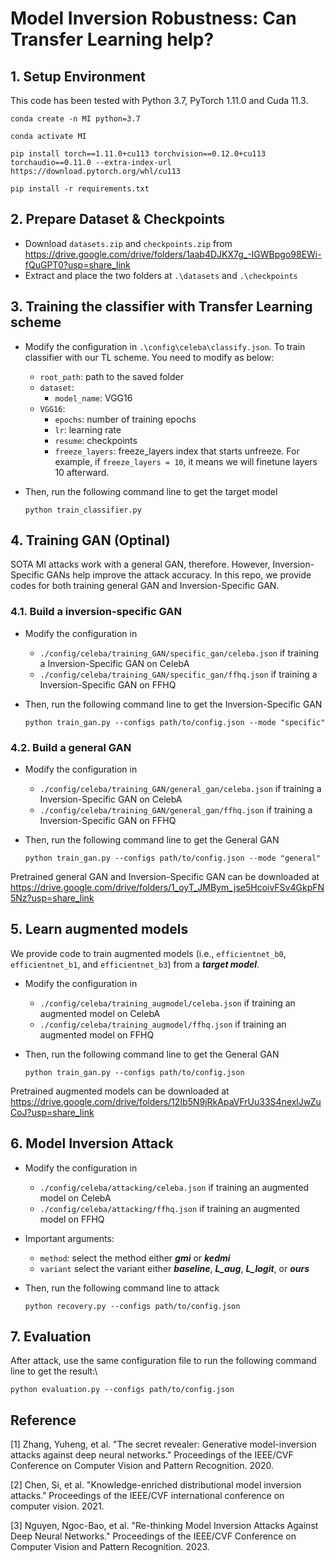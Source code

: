 # Model Inversion Robustness: Can Transfer Learning help?

## 1. Setup Environment
This code has been tested with Python 3.7, PyTorch 1.11.0 and Cuda 11.3. 

```
conda create -n MI python=3.7

conda activate MI

pip install torch==1.11.0+cu113 torchvision==0.12.0+cu113 torchaudio==0.11.0 --extra-index-url https://download.pytorch.org/whl/cu113

pip install -r requirements.txt
```

## 2. Prepare Dataset & Checkpoints

<!-- - CelebA: download and extract the [CelebA](https://www.kaggle.com/datasets/jessicali9530/celeba-dataset?resource=download-directory). Then, place the `img_align_celeba` folder to `.\datasets\celeba`

- FFHQ: download and extract the [FFHQ](https://www.kaggle.com/datasets/greatgamedota/ffhq-face-data-set). Then, place the `thumbnails128x128` folder to `.\datasets\ffhq` -->

* Download `datasets.zip` and `checkpoints.zip` from https://drive.google.com/drive/folders/1aab4DJKX7g_-IGWBpgo98EWi-fQuGPT0?usp=share_link
* Extract and place the two folders at `.\datasets` and `.\checkpoints`
  

## 3. Training the classifier with Transfer Learning scheme

- Modify the configuration in `.\config\celeba\classify.json`. To train classifier with our TL scheme. You need to modify as below:
  * `root_path`: path to the saved folder
  * `dataset`: 
    * `model_name`: VGG16
  * `VGG16`:
    * `epochs`: number of training epochs
    * `lr`: learning rate
    * `resume`: checkpoints
    * `freeze_layers`: freeze_layers index that starts unfreeze. For example, if `freeze_layers = 10`, it means we will finetune layers 10 afterward.

  
- Then, run the following command line to get the target model
  ```
  python train_classifier.py
  ```



## 4. Training GAN (Optinal)

SOTA MI attacks work with a general GAN, therefore. However, Inversion-Specific GANs help improve the attack accuracy. In this repo, we provide codes for both training general GAN and Inversion-Specific GAN.

### 4.1. Build a inversion-specific GAN 
* Modify the configuration in
  * `./config/celeba/training_GAN/specific_gan/celeba.json` if training a Inversion-Specific GAN on CelebA
  * `./config/celeba/training_GAN/specific_gan/ffhq.json` if training a Inversion-Specific GAN on FFHQ
  
* Then, run the following command line to get the Inversion-Specific GAN
    ```
    python train_gan.py --configs path/to/config.json --mode "specific"
    ```

### 4.2. Build a general GAN 
* Modify the configuration in
  * `./config/celeba/training_GAN/general_gan/celeba.json` if training a Inversion-Specific GAN on CelebA
  * `./config/celeba/training_GAN/general_gan/ffhq.json` if training a Inversion-Specific GAN on FFHQ
  
* Then, run the following command line to get the General GAN
    ```
    python train_gan.py --configs path/to/config.json --mode "general"
    ```

Pretrained general GAN and Inversion-Specific GAN can be downloaded at https://drive.google.com/drive/folders/1_oyT_JMBym_jse5HcoivFSv4GkpFN5Nz?usp=share_link


## 5. Learn augmented models
We provide code to train augmented models (i.e., `efficientnet_b0`, `efficientnet_b1`, and `efficientnet_b3`) from a ***target model***.
* Modify the configuration in
  * `./config/celeba/training_augmodel/celeba.json` if training an augmented model on CelebA
  * `./config/celeba/training_augmodel/ffhq.json` if training an augmented model on FFHQ
  
* Then, run the following command line to get the General GAN
    ```
    python train_gan.py --configs path/to/config.json
    ```

Pretrained augmented models can be downloaded at https://drive.google.com/drive/folders/12Ib5N9jRkApaVFrUu33S4nexlJwZuCoJ?usp=share_link


## 6. Model Inversion Attack

* Modify the configuration in
  * `./config/celeba/attacking/celeba.json` if training an augmented model on CelebA
  * `./config/celeba/attacking/ffhq.json` if training an augmented model on FFHQ

* Important arguments:
  * `method`: select the method either ***gmi*** or ***kedmi***
  * `variant` select the variant either ***baseline***, ***L_aug***, ***L_logit***, or ***ours***

* Then, run the following command line to attack
    ```
    python recovery.py --configs path/to/config.json
    ```

## 7. Evaluation

After attack, use the same configuration file to run the following command line to get the result:\
```
python evaluation.py --configs path/to/config.json
```



## Reference
<a id="1">[1]</a> 
Zhang, Yuheng, et al. "The secret revealer: Generative model-inversion attacks against deep neural networks." Proceedings of the IEEE/CVF Conference on Computer Vision and Pattern Recognition. 2020.


<a id="2">[2]</a>  Chen, Si, et al. "Knowledge-enriched distributional model inversion attacks." Proceedings of the IEEE/CVF international conference on computer vision. 2021.

<a id="3">[3]</a>  Nguyen, Ngoc-Bao, et al. "Re-thinking Model Inversion Attacks Against Deep Neural Networks." Proceedings of the IEEE/CVF Conference on Computer Vision and Pattern Recognition. 2023.